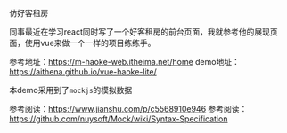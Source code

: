 仿好客租房

同事最近在学习react同时写了一个好客租房的前台页面，我就参考他的展现页面，使用vue来做一个一样的项目练练手。

参考地址：https://m-haoke-web.itheima.net/home
demo地址：https://aithena.github.io/vue-haoke-lite/

本demo采用到了`mockjs`的模拟数据

参考阅读：https://www.jianshu.com/p/c5568910e946
参考阅读：https://github.com/nuysoft/Mock/wiki/Syntax-Specification
